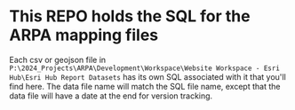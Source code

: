 # This REPO holds the SQL for the ARPA mapping files


Each csv or geojson file in `P:\2024_Projects\ARPA\Development\Workspace\Website Workspace - Esri Hub\Esri Hub Report Datasets` has its own SQL associated with it that you'll find here. The data file name will match the SQL file name, except that the data file will have a date at the end for version tracking.
